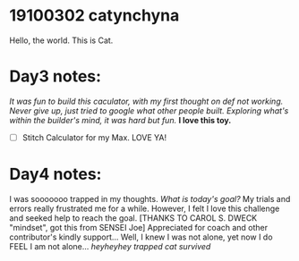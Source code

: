 # 19100302 catynchyna 
Hello, the world.
This is Cat.

# Day3 notes:
*It was fun to build this caculator, with my first thought on def not working.*
*Never give up, just tried to google what other people built.*
*Exploring what's within the builder's mind, it was hard but fun.*
**I love this toy.**

- [ ] Stitch Calculator for my Max. LOVE YA!

# Day4 notes:
I was sooooooo trapped in my thoughts.
*What is today's goal?*
My trials and errors really frustrated me for a while.
However, I felt I love this challenge and seeked help to reach the goal.
[THANKS TO CAROL S. DWECK "mindset", got this from SENSEI Joe]
Appreciated for coach and other contributor's kindly support...
Well, I knew I was not alone, yet now I do FEEL I am not alone... 
*heyheyhey trapped cat survived*

